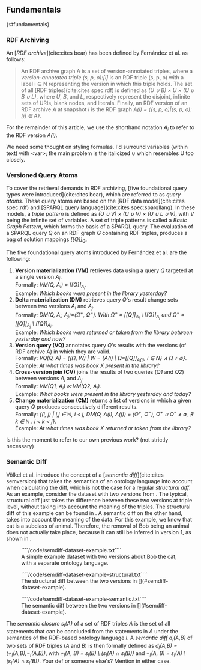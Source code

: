 ## Fundamentals
{:#fundamentals}

### RDF Archiving

An [_RDF archive_](cite:cites bear) has been defined by Fernández et al. as follows:

> An RDF archive graph A is a set of version-annotated triples,
> where a _version-annotated triple_ _(s, p, o):\[i\]_ is an RDF triple (s, p, o) with a label i ∈ N representing the version in which this triple holds.
> The set of all [RDF triples](cite:cites spec:rdf) is defined as _(U ∪ B) × U × (U ∪ B ∪ L)_,
> where <var>U</var>, <var>B</var>, and <var>L</var>, respectively represent the disjoint, infinite sets of URIs, blank nodes, and literals.
> Finally,
> an RDF version of an RDF archive <var>A</var> at snapshot <var>i</var> is the RDF graph _A(i) = {(s, p, o)|(s, p, o):\[i\] ∈ A}._

For the remainder of this article, we use the shorthand notation _A<sub>i</sub>_ to refer to the RDF version _A(i)_.

<span class="comment" data-author="RV">We need some thought on styling formulas. I'd surround variables (within text) with &lt;var&gt;; the main problem is the italicized ∪ which resembles U too closely.</span>

### Versioned Query Atoms

To cover the retrieval demands in RDF archiving,
[five foundational query types were introduced](cite:cites bear),
which are referred to as _query atoms_.
These query atoms are based on
the [RDF data model](cite:cites spec:rdf) and [SPARQL query language](cite:cites spec:sparqllang).
In these models, a _triple pattern_ is defined as _(U ∪ V) × (U ∪ V) × (U ∪ L ∪ V)_, with _V_ being the infinite set of variables.
A set of triple patterns is called a _Basic Graph Pattern_, which forms the basis of a SPARQL query.
The evaluation of a SPARQL query _Q_ on an RDF graph _G_ containing RDF triples,
produces a bag of solution mappings _\[\[Q\]\]<sub>G</sub>_.

The five foundational query atoms introduced by Fernández et al. are the following:

1. **Version materialization (VM)** retrieves data using a query _Q_ targeted at a single version _A<sub>i</sub>_.<br />
Formally: _VM(Q, A<sub>i</sub>) = \[\[Q\]\]<sub>A<sub>i</sub></sub>_.<br />
Example: _Which books were present in the library yesterday?_
2. **Delta materialization (DM)** retrieves query _Q_'s result change sets between two versions _A<sub>i</sub>_ and _A<sub>j</sub>_.<br />
Formally: _DM(Q, A<sub>i</sub>, A<sub>j</sub>)=(Ω<sup>+</sup>, Ω<sup>−</sup>). With Ω<sup>+</sup> = \[\[Q\]\]<sub>A<sub>i</sub></sub> \ \[\[Q\]\]<sub>A<sub>j</sub></sub> and Ω<sup>−</sup> = \[\[Q\]\]<sub>A<sub>j</sub></sub> \ \[\[Q\]\]<sub>A<sub>i</sub></sub>_.<br />
Example: _Which books were returned or taken from the library between yesterday and now?_
3. **Version query (VQ)** annotates query _Q_'s results with the versions (of RDF archive A) in which they are valid.<br />
Formally: _VQ(Q, A) = {(Ω, W) | W = {A(i) | Ω=\[\[Q\]\]<sub>A(i)</sub>, i ∈ N} ∧ Ω ≠ ∅}_.<br />
Example: _At what times was book X present in the library?_
4. **Cross-version join (CV)** joins the results of two queries (_Q1_ and _Q2_) between versions _A<sub>i</sub>_ and _A<sub>j</sub>_.<br />
Formally: _VM(Q1, A<sub>i</sub>) ⨝ VM(Q2, A<sub>j</sub>)_.<br />
Example: _What books were present in the library yesterday and today?_
5. **Change materialization (CM)** returns a list of versions in which a given query _Q_ produces
consecutively different results.<br />
Formally: _{(i, j) | i,j ∈ ℕ, i < j, DM(Q, A(i), A(j)) = (Ω<sup>+</sup>, Ω<sup>−</sup>), Ω<sup>+</sup> ∪ Ω<sup>−</sup> ≠ ∅, ∄ k ∈ ℕ : i < k < j}_.<br />
Example: _At what times was book X returned or taken from the library?_

<span class="comment" data-author="RV">Is this the moment to refer to our own previous work? (not strictly necessary)</span>

### Semantic Diff

Völkel et al. introduce the concept of a [_semantic diff_](cite:cites semversion)
that takes the semantics of an ontology language into account when calculating the diff,
which is not the case for a regular _structural diff_.
As an example, consider the dataset with two versions from [](#semdiff-dataset-example).
The typical, structural diff just takes the difference between these two versions at triple level,
without taking into account the meaning of the triples.
The structural diff of this example can be found in [](#semdiff-dataset-example-structural).
A semantic diff on the other hand, takes into account the meaning of the data.
For this example, we know that cat is a subclass of animal.
Therefore, the removal of Bob being an animal does not actually take place, because it can still be inferred in version 1,
as shown in [](#semdiff-dataset-example-semantic).

<figure id="semdiff-dataset-example" class="listing">
````/code/semdiff-dataset-example.txt````
<figcaption markdown="block">
A simple example dataset with two versions about Bob the cat,
with a separate ontology language.
</figcaption>
</figure>

<figure id="semdiff-dataset-example-structural" class="listing">
````/code/semdiff-dataset-example-structural.txt````
<figcaption markdown="block">
The structural diff between the two versions in [](#semdiff-dataset-example).
</figcaption>
</figure>

<figure id="semdiff-dataset-example-semantic" class="listing">
````/code/semdiff-dataset-example-semantic.txt````
<figcaption markdown="block">
The semantic diff between the two versions in [](#semdiff-dataset-example).
</figcaption>
</figure>

The _semantic closure_ _s<sub>l</sub>(A)_ of a set of RDF triples _A_
is the set of all statements that can be concluded from the statements in _A_ under the semantics of the RDF-based ontology language _l_.
A _semantic diff_ _d<sub>l</sub>(A,B)_ of two sets of RDF triples (_A_ and _B_) is then formally defined as _d<sub>l</sub>(A,B) = (+<sub>l</sub>(A,B),−<sub>l</sub>(A,B))_, with _+<sub>l</sub>(A, B) = s<sub>l</sub>(B) \ (s<sub>l</sub>(A) ∩ s<sub>l</sub>(B))_ and _−<sub>l</sub>(A, B) = s<sub>l</sub>(A) \ (s<sub>l</sub>(A) ∩ s<sub>l</sub>(B))_.
<span class="comment" data-author="RV">Your def or someone else's? Mention in either case.</span>
